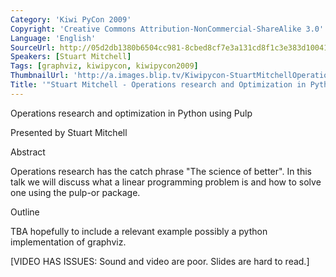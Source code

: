 ```yaml
---
Category: 'Kiwi PyCon 2009'
Copyright: 'Creative Commons Attribution-NonCommercial-ShareAlike 3.0'
Language: 'English'
SourceUrl: http://05d2db1380b6504cc981-8cbed8cf7e3a131cd8f1c3e383d10041.r93.cf2.rackcdn.com/kiwi-pycon-2009/113_stuart-mitchell-operations-research-and-optimization-in-python-using-pulp.flv
Speakers: [Stuart Mitchell]
Tags: [graphviz, kiwipycon, kiwipycon2009]
ThumbnailUrl: 'http://a.images.blip.tv/Kiwipycon-StuartMitchellOperationsResearchAndOptimizationInPython689-252.jpg'
Title: '"Stuart Mitchell - Operations research and Optimization in Python using Pulp"'
---
```

Operations research and optimization in Python using Pulp

Presented by Stuart Mitchell

Abstract

Operations research has the catch phrase "The science of better". In this talk
we will discuss what a linear programming problem is and how to solve one
using the pulp-or package.

Outline

TBA hopefully to include a relevant example possibly a python implementation
of graphviz.

[VIDEO HAS ISSUES: Sound and video are poor. Slides are hard to read.]

